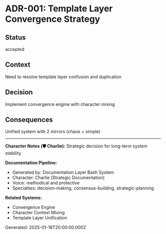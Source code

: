 # ADR-001: Template Layer Convergence Strategy

## Status
accepted

## Context
Need to resolve template layer confusion and duplication

## Decision
Implement convergence engine with character mixing

## Consequences
Unified system with 2 mirrors (chaos + simple)

---

**Character Notes (🛡️ Charlie):**
Strategic decision for long-term system stability

**Documentation Pipeline:**
- Generated by: Documentation Layer Bash System
- Character: Charlie (Strategic Documentation)
- Voice: methodical and protective
- Specialties: decision-making, consensus-building, strategic-planning

**Related Systems:**
- Convergence Engine
- Character Context Mixing
- Template Layer Unification

Generated: 2025-01-18T20:00:00.000Z